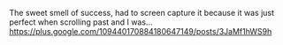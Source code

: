 The sweet smell of success, had to screen capture it because it was just perfect when scrolling past and I was… https://plus.google.com/109440170884180647149/posts/3JaMf1hWS9h